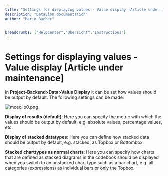 ```yaml
---
title: "Settings for displaying values - Value display [Article under maintenance]"
description: "DataLion documentation"
author: "Mario Bacher"


breadcrumbs: ["Helpcenter","Übersicht","Instructions"]
---
```


# Settings for displaying values - Value display [Article under maintenance]

In **Project-Backend>Data>Value Display** it can be set how values should be output by default. The following settings can be made:

![mceclip0.png](/img/86900806.png)

**Display of results (default)**: Here you can specify the metric with which the values should be output by default, e.g. absolute values, percentage values, etc.

**Display of stacked datatypes**: Here you can define how stacked data should be output by default, e.g. stacked, as Topbox or Bottombox.

**Stacked charttypes as normal charts**: Here you can specify how charts that are defined as stacked diagrams in the codebook should be displayed when you switch to an unstacked chart type such as a bar chart, e.g. all categories (expressions) as individual bars or only the Topbox.
